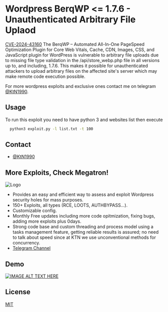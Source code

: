 # Wordpress BerqWP <= 1.7.6 - Unauthenticated Arbitrary File Uplaod

[CVE-2024-43160](https://cve.mitre.org/cgi-bin/cvename.cgi?name=CVE-2024-43160) The BerqWP – Automated All-In-One PageSpeed Optimization Plugin for Core Web Vitals, Cache, CDN, Images, CSS, and JavaScript plugin for WordPress is vulnerable to arbitrary file uploads due to missing file type validation in the /api/store_webp.php file in all versions up to, and including, 1.7.6. This makes it possible for unauthenticated attackers to upload arbitrary files on the affected site's server which may make remote code execution possible.

For more wordpress exploits and exclusive ones contact me on telegram [@KtN1990](https://t.me/KtN1990).

## Usage

To run this exploit you need to have python 3 and websites list then execute

```bash
  python3 exploit.py -l list.txt -t 100
```

## Contact

- [@KtN1990](https://t.me/KtN1990)
  
## More Exploits, Check Megatron!

![Logo](https://raw.githubusercontent.com/KTN1990/CVE-2022-0316_wordpress_multiple_themes_exploit/main/files/megatron.jpg)


- Provides an easy and efficient way to assess and exploit Wordpress security holes for mass purposes.
- 150+ Exploits, all types (RCE, LOOTS, AUTHBYPASS...).
- Customizable config.
- Monthly Free updates including more code opitmization, fixing bugs, adding more exploits plus 0days.
- Strong code base and custom threading and process model using a tasks management feature, getting reliable results is assured; no need to talk about speed since at KTN we use unconventional methods for concurrency.
- [Telegram Channel](https://t.me/megatron_ktn)



## Demo

[![IMAGE ALT TEXT HERE](https://i.ytimg.com/vi_webp/irrh91Iaz7c/mqdefault.webp)](https://www.youtube.com/watch?v=irrh91Iaz7c)

## License

[MIT](https://choosealicense.com/licenses/mit/)
